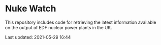 # Nuke Watch

This repository includes code for retrieving the latest information available on the output of EDF nuclear power plants in the UK.

Last updated: 2021-05-29 16:44